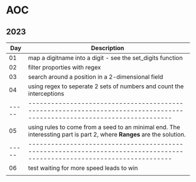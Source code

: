# AOC

## 2023

| Day | Description                                                                                                            |
|-----|------------------------------------------------------------------------------------------------------------------------|
| 01  | map a digitname into a digit - see the set_digits function                                                             |
| 02  | filter proporties with regex                                                                                           |
| 03  | search around a position in a 2-dimensional field                                                                      |
| 04  | using regex to seperate 2 sets of numbers and count the interceptions                                                  |
|-----|------------------------------------------------------------------------------------------------------------------------|
| 05  | using rules to come from a seed to an minimal end. The interessting part is part 2, where **Ranges** are the solution. |
|-----|------------------------------------------------------------------------------------------------------------------------|
| 06  | test waiting for more speed leads to win                                                                               |
|     |                                                                                                                        |


